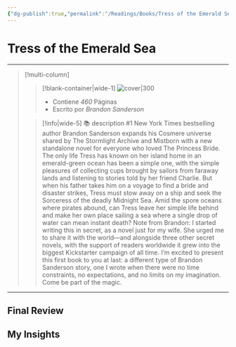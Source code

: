 ```yaml
---
{"dg-publish":true,"permalink":"/Readings/Books/Tress of the Emerald Sea/","title":"Tress of the Emerald Sea","tags":["Book, Referencia,"],"noteIcon":"","created":"2023-08-22T23:47:15.088-05:00","updated":"2023-08-23T01:41:06.049-05:00"}
---
```



# Tress of the Emerald Sea
- - -
> [!multi-column]
> 
> > [!blank-container|wide-1]
> >  ![cover|300](http://books.google.com/books/content?id=EzSiEAAAQBAJ&printsec=frontcover&img=1&zoom=1&edge=curl&source=gbs_api)
> >- Contiene *460* Páginas
> >- Escrito por *Brandon Sanderson*
> 
> > [!info|wide-5] 📚 description
> > #1 New York Times bestselling author Brandon Sanderson expands his Cosmere universe shared by The Stormlight Archive and Mistborn with a new standalone novel for everyone who loved The Princess Bride. The only life Tress has known on her island home in an emerald-green ocean has been a simple one, with the simple pleasures of collecting cups brought by sailors from faraway lands and listening to stories told by her friend Charlie. But when his father takes him on a voyage to find a bride and disaster strikes, Tress must stow away on a ship and seek the Sorceress of the deadly Midnight Sea. Amid the spore oceans where pirates abound, can Tress leave her simple life behind and make her own place sailing a sea where a single drop of water can mean instant death? Note from Brandon: I started writing this in secret, as a novel just for my wife. She urged me to share it with the world—and alongside three other secret novels, with the support of readers worldwide it grew into the biggest Kickstarter campaign of all time. I’m excited to present this first book to you at last: a different type of Brandon Sanderson story, one I wrote when there were no time constraints, no expectations, and no limits on my imagination. Come be part of the magic.
> 

- - -

## Final Review

## My Insights